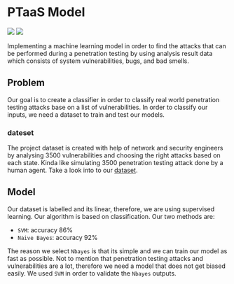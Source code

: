 # PTaaS Model

![](https://img.shields.io/badge/Language-Python-blue)
![](https://img.shields.io/badge/Context-ML-blue)

Implementing a machine learning model in order to find the attacks
that can be performed during a penetration testing by using analysis result data
which consists of system vulnerabilities, bugs, and bad smells.

## Problem

Our goal is to create a classifier in order to classify real world penetration testing attacks
base on a list of vulnerabilities. In order to classify our inputs, we need a dataset to train
and test our models.

### dateset

The project dataset is created with help of network and security engineers by analysing 3500
vulnerabilities and choosing the right attacks based on each state. Kinda like simulating 3500
penetration testing attack done by a human agent. Take a look into to our [dataset](https://github.com/ptaas-tool/dataset).

## Model

Our dataset is labelled and its linear, therefore, we are using supervised learning. Our algorithm is 
based on classification. Our two methods are:

- ```SVM```: accuracy 86%
- ```Naive Bayes```: accuracy 92%

The reason we select ```Nbayes``` is that its simple and we can train our model as fast as possible. Not to mention that
penetration testing attacks and vulnerabilities are a lot, therefore we need a model that does not get biased easily.
We used ```SVM``` in order to validate the ```Nbayes``` outputs.

